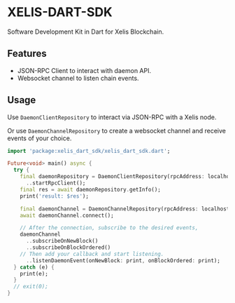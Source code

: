# XELIS-DART-SDK

Software Development Kit in Dart for Xelis Blockchain.

## Features

- JSON-RPC Client to interact with daemon API.
- Websocket channel to listen chain events.

## Usage

Use `DaemonClientRepository` to interact via JSON-RPC with a Xelis node.

Or use `DaemonChannelRepository` to create a websocket channel and receive events of your choice.

```dart
import 'package:xelis_dart_sdk/xelis_dart_sdk.dart';

Future<void> main() async {
  try {
    final daemonRepository = DaemonClientRepository(rpcAddress: localhostAddress)
      ..startRpcClient();
    final res = await daemonRepository.getInfo();
    print('result: $res');

    final daemonChannel = DaemonChannelRepository(rpcAddress: localhostAddress);
    await daemonChannel.connect();

    // After the connection, subscribe to the desired events,
    daemonChannel
      ..subscribeOnNewBlock()
      ..subscribeOnBlockOrdered()
    // Then add your callback and start listening.
      ..listenDaemonEvent(onNewBlock: print, onBlockOrdered: print);
  } catch (e) {
    print(e);
  }
  // exit(0);
}
```